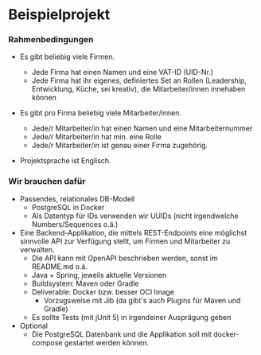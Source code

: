 # Beispielprojekt

### Rahmenbedingungen

+ Es gibt beliebig viele Firmen.
    + Jede Firma hat einen Namen und eine VAT-ID (UID-Nr.)
    + Jede Firma hat ihr eigenes, definiertes Set an Rollen (Leadership, Entwicklung, Küche, sei kreativ), die Mitarbeiter/innen innehaben können 
+ Es gibt pro Firma beliebig viele Mitarbeiter/innen.
    + Jede/r Mitarbeiter/in hat einen Namen und eine Mitarbeiternummer
    + Jede/r Mitarbeiter/in hat min. eine Rolle
    + Jede/r Mitarbeiter/in ist genau einer Firma zugehörig.
     
+ Projektsprache ist Englisch.

### Wir brauchen dafür

+ Passendes, relationales DB-Modell
    + PostgreSQL in Docker
    + Als Datentyp für IDs verwenden wir UUIDs (nicht irgendwelche Numbers/Sequences o.ä.)
+ Eine Backend-Applikation, die mittels REST-Endpoints eine möglichst sinnvolle API zur Verfügung stellt, um Firmen und Mitarbeiter zu verwalten.
    + Die API kann mit OpenAPI beschrieben werden, sonst im README.md o.ä.
    + Java + Spring, jeweils aktuelle Versionen
    + Buildsystem: Maven oder Gradle
    + Deliverable: Docker bzw. besser OCI Image
        + Vorzugsweise mit Jib (da gibt's auch Plugins für Maven und Gradle)
    + Es sollte Tests (mit jUnit 5) in irgendeiner Ausprägung geben
+ Optional
    + Die PostgreSQL Datenbank und die Applikation soll mit docker-compose gestartet werden können.